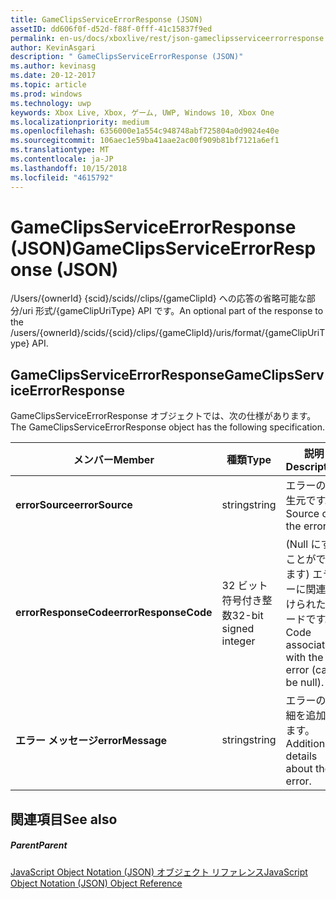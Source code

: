 ```yaml
---
title: GameClipsServiceErrorResponse (JSON)
assetID: dd606f0f-d52d-f88f-0fff-41c15837f9ed
permalink: en-us/docs/xboxlive/rest/json-gameclipsserviceerrorresponse.html
author: KevinAsgari
description: " GameClipsServiceErrorResponse (JSON)"
ms.author: kevinasg
ms.date: 20-12-2017
ms.topic: article
ms.prod: windows
ms.technology: uwp
keywords: Xbox Live, Xbox, ゲーム, UWP, Windows 10, Xbox One
ms.localizationpriority: medium
ms.openlocfilehash: 6356000e1a554c948748abf725804a0d9024e40e
ms.sourcegitcommit: 106aec1e59ba41aae2ac00f909b81bf7121a6ef1
ms.translationtype: MT
ms.contentlocale: ja-JP
ms.lasthandoff: 10/15/2018
ms.locfileid: "4615792"
---
```

# <a name="gameclipsserviceerrorresponse-json"></a><span data-ttu-id="8efad-104">GameClipsServiceErrorResponse (JSON)</span><span class="sxs-lookup"><span data-stu-id="8efad-104">GameClipsServiceErrorResponse (JSON)</span></span>
<span data-ttu-id="8efad-105">/Users/{ownerId} {scid}/scids//clips/{gameClipId} への応答の省略可能な部分/uri 形式/{gameClipUriType} API です。</span><span class="sxs-lookup"><span data-stu-id="8efad-105">An optional part of the response to the /users/{ownerId}/scids/{scid}/clips/{gameClipId}/uris/format/{gameClipUriType} API.</span></span> 
<a id="ID4EN"></a>

 
## <a name="gameclipsserviceerrorresponse"></a><span data-ttu-id="8efad-106">GameClipsServiceErrorResponse</span><span class="sxs-lookup"><span data-stu-id="8efad-106">GameClipsServiceErrorResponse</span></span>
 
<span data-ttu-id="8efad-107">GameClipsServiceErrorResponse オブジェクトでは、次の仕様があります。</span><span class="sxs-lookup"><span data-stu-id="8efad-107">The GameClipsServiceErrorResponse object has the following specification.</span></span>
 
| <span data-ttu-id="8efad-108">メンバー</span><span class="sxs-lookup"><span data-stu-id="8efad-108">Member</span></span>| <span data-ttu-id="8efad-109">種類</span><span class="sxs-lookup"><span data-stu-id="8efad-109">Type</span></span>| <span data-ttu-id="8efad-110">説明</span><span class="sxs-lookup"><span data-stu-id="8efad-110">Description</span></span>| 
| --- | --- | --- | 
| <b><span data-ttu-id="8efad-111">errorSource</span><span class="sxs-lookup"><span data-stu-id="8efad-111">errorSource</span></span></b>| <span data-ttu-id="8efad-112">string</span><span class="sxs-lookup"><span data-stu-id="8efad-112">string</span></span>| <span data-ttu-id="8efad-113">エラーの発生元です。</span><span class="sxs-lookup"><span data-stu-id="8efad-113">Source of the error.</span></span>| 
| <b><span data-ttu-id="8efad-114">errorResponseCode</span><span class="sxs-lookup"><span data-stu-id="8efad-114">errorResponseCode</span></span></b>| <span data-ttu-id="8efad-115">32 ビット符号付き整数</span><span class="sxs-lookup"><span data-stu-id="8efad-115">32-bit signed integer</span></span>| <span data-ttu-id="8efad-116">(Null にすることができます) エラーに関連付けられたコードです。</span><span class="sxs-lookup"><span data-stu-id="8efad-116">Code associated with the error (can be null).</span></span>| 
| <b><span data-ttu-id="8efad-117">エラー メッセージ</span><span class="sxs-lookup"><span data-stu-id="8efad-117">errorMessage</span></span></b>| <span data-ttu-id="8efad-118">string</span><span class="sxs-lookup"><span data-stu-id="8efad-118">string</span></span>| <span data-ttu-id="8efad-119">エラーの詳細を追加します。</span><span class="sxs-lookup"><span data-stu-id="8efad-119">Additional details about the error.</span></span>| 
  
<a id="ID4ECC"></a>

 
## <a name="see-also"></a><span data-ttu-id="8efad-120">関連項目</span><span class="sxs-lookup"><span data-stu-id="8efad-120">See also</span></span>
 
<a id="ID4EEC"></a>

 
##### <a name="parent"></a><span data-ttu-id="8efad-121">Parent</span><span class="sxs-lookup"><span data-stu-id="8efad-121">Parent</span></span> 

[<span data-ttu-id="8efad-122">JavaScript Object Notation (JSON) オブジェクト リファレンス</span><span class="sxs-lookup"><span data-stu-id="8efad-122">JavaScript Object Notation (JSON) Object Reference</span></span>](atoc-xboxlivews-reference-json.md)

   